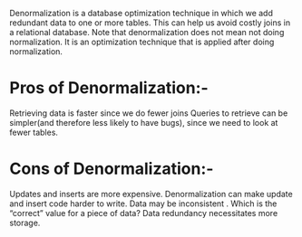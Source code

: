 
Denormalization is a database optimization technique in which we add redundant data to one or more tables. This can help us avoid costly joins in a relational database. Note that denormalization does not mean not doing normalization. It is an optimization technique that is applied after doing normalization.


# Pros of Denormalization:-
Retrieving data is faster since we do fewer joins
Queries to retrieve can be simpler(and therefore less likely to have bugs), since we need to look at fewer tables.

# Cons of Denormalization:-
Updates and inserts are more expensive.
Denormalization can make update and insert code harder to write.
Data may be inconsistent . Which is the “correct” value for a piece of data?
Data redundancy necessitates more storage.